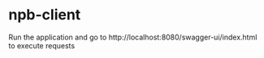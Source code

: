 # npb-client

Run the application and go to http://localhost:8080/swagger-ui/index.html to execute requests